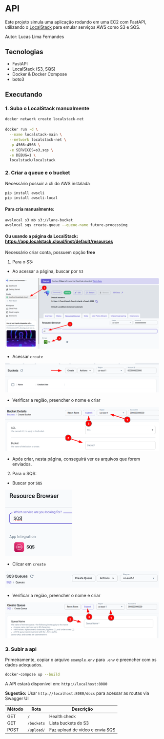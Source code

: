 # API

Este projeto simula uma aplicação rodando em uma EC2 com FastAPI, utilizando o [LocalStack](https://github.com/localstack/localstack) para emular serviços AWS como S3 e SQS.

Autor: Lucas Lima Fernandes

## Tecnologias

- FastAPI
- LocalStack (S3, SQS)
- Docker & Docker Compose
- boto3


## Executando

### 1. Suba o LocalStack manualmente

```bash
docker network create localstack-net

docker run -d \
  --name localstack-main \
  --network localstack-net \
  -p 4566:4566 \
  -e SERVICES=s3,sqs \
  -e DEBUG=1 \
  localstack/localstack
```

### 2. Criar a queue e o bucket

Necessário possuir a cli do AWS instalada

```bash
pip install awscli
pip install awscli-local
```

#### Para cria manualmente:

```bash
awslocal s3 mb s3://lane-bucket
awslocal sqs create-queue --queue-name future-processing
```

#### Ou usando a página da LocalStack: https://app.localstack.cloud/inst/default/resources

Necessário criar conta, possuem opção **free**

1. Para o S3:

- Ao acessar a página, buscar por `S3`

![LocalStack](docs/image.png)

- Acessar `create`

![create bucket](docs/image1.png)

- Verificar a região, preencher o nome e criar

![Preencher infos bucket](docs/image2.png)

- Após criar, nesta página, conseguirá ver os arquivos que forem enviados.

2. Para o SQS:

- Buscar por `SQS`

![Buscar SQS](docs/image3.png)

- Clicar em `create`

![create SQS](docs/image4.png)

- Verificar a região, preencher o nome e criar

![preencher SQS](docs/image5.png)


### 3. Subir a api

Primeiramente, copiar o arquivo `example.env` para `.env` e preencher com os dados adequados.

```bash
docker-compose up --build
```

A API estará disponível em: `http://localhost:8080`

**Sugestão:** Usar `http://localhost:8080/docs` para acessar as routas via Swagger UI

| Método | Rota       | Descrição                       |
| ------ | ---------- | ------------------------------- |
| GET    | `/`        | Health check                    |
| GET    | `/buckets` | Lista buckets do S3             |
| POST   | `/upload/` | Faz upload de vídeo e envia SQS |


